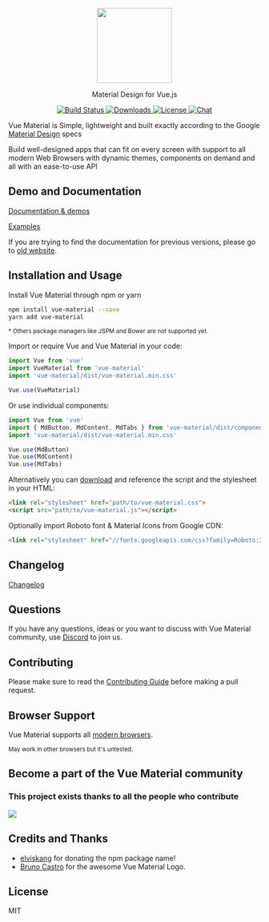 <p align="center">
  <a href="https://vuematerial.io/" target="_blank">
    <img width="150" src="https://vuematerial.io/assets/logo-color.png">
  </a>
</p>

<p align="center">Material Design for Vue.js</p>

<p align="center">
  <a href="https://travis-ci.org/vuematerial/vue-material">
    <img src="https://travis-ci.org/vuematerial/vue-material.svg?branch=master" alt="Build Status">
  </a>

  <a href="https://www.npmjs.com/package/vue-material">
    <img src="https://img.shields.io/npm/dt/vue-material.svg" alt="Downloads">
  </a>

  <a href="https://www.npmjs.com/package/vue-material">
    <img src="https://img.shields.io/npm/l/vue-material.svg" alt="License">
  </a>

  <a href="https://discord.gg/vuematerial">
    <img src="https://img.shields.io/discord/379653048798281729.svg?logo=discord&colorB=7289DA" alt="Chat">
  </a>
</p>

Vue Material is Simple, lightweight and built exactly according to the Google <a href="http://material.google.com" target="_blank">Material Design</a> specs

Build well-designed apps that can fit on every screen with support to all modern Web Browsers with dynamic themes, components on demand and all with an ease-to-use API

## Demo and Documentation

<a href="https://vuematerial.io/" target="_blank">Documentation & demos</a>

<a href="https://github.com/vuematerial/examples" target="_blank">Examples</a>

If you are trying to find the documentation for previous versions, please go to <a href="https://vue-material-old.netlify.com">old website</a>.

## Installation and Usage

Install Vue Material through npm or yarn

``` bash
npm install vue-material --save
yarn add vue-material
```

<small>* Others package managers like JSPM and Bower are not supported yet.</small>

Import or require Vue and Vue Material in your code:

``` javascript
import Vue from 'vue'
import VueMaterial from 'vue-material'
import 'vue-material/dist/vue-material.min.css'

Vue.use(VueMaterial)
```

Or use individual components:

``` javascript
import Vue from 'vue'
import { MdButton, MdContent, MdTabs } from 'vue-material/dist/components'
import 'vue-material/dist/vue-material.min.css'

Vue.use(MdButton)
Vue.use(MdContent)
Vue.use(MdTabs)
```

Alternatively you can <a href="https://github.com/vuematerial/vue-material/archive/master.zip" target="_blank" rel="noopener">download</a> and reference the script and the stylesheet in your HTML:

``` html
<link rel="stylesheet" href="path/to/vue-material.css">
<script src="path/to/vue-material.js"></script>
```

Optionally import Roboto font & Material Icons from Google CDN:

``` html
<link rel="stylesheet" href="//fonts.googleapis.com/css?family=Roboto:300,400,500,700,400italic|Material+Icons">
```

## Changelog

<a href="https://github.com/vuematerial/vue-material/releases">Changelog</a>

## Questions

If you have any questions, ideas or you want to discuss with Vue Material community, use [Discord](https://discord.gg/vuematerial) to join us.

## Contributing

Please make sure to read the [Contributing Guide](https://github.com/vuematerial/vue-material/blob/master/.github/CONTRIBUTING.md) before making a pull request.

## Browser Support

Vue Material supports all [modern browsers](http://browserl.ist/?q=%3E%3D+1%25).

<small>May work in other browsers but it's untested.</small>

## Become a part of the Vue Material community

###  This project exists thanks to all the people who contribute
<a class="contributors-image" href="https://github.com/vuematerial/vue-material/contributors"><img src="https://opencollective.com/vue-material/contributors.svg?width=1500&button=false" /></a>

## Credits and Thanks

* <a href="https://github.com/elviskang" target="_blank">elviskang</a> for donating the npm package name!
* <a href="https://github.com/brunocastro" target="_blank">Bruno Castro</a> for the awesome Vue Material Logo.

## License

MIT
